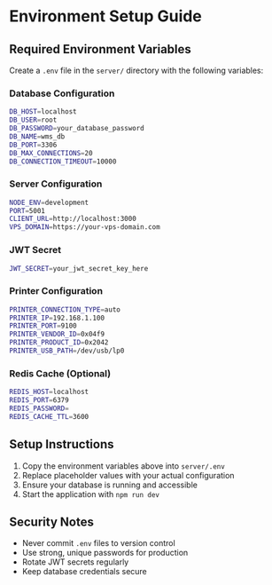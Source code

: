 # Environment Setup Guide

## Required Environment Variables

Create a `.env` file in the `server/` directory with the following variables:

### Database Configuration

```bash
DB_HOST=localhost
DB_USER=root
DB_PASSWORD=your_database_password
DB_NAME=wms_db
DB_PORT=3306
DB_MAX_CONNECTIONS=20
DB_CONNECTION_TIMEOUT=10000
```

### Server Configuration

```bash
NODE_ENV=development
PORT=5001
CLIENT_URL=http://localhost:3000
VPS_DOMAIN=https://your-vps-domain.com
```

### JWT Secret

```bash
JWT_SECRET=your_jwt_secret_key_here
```

### Printer Configuration

```bash
PRINTER_CONNECTION_TYPE=auto
PRINTER_IP=192.168.1.100
PRINTER_PORT=9100
PRINTER_VENDOR_ID=0x04f9
PRINTER_PRODUCT_ID=0x2042
PRINTER_USB_PATH=/dev/usb/lp0
```

### Redis Cache (Optional)

```bash
REDIS_HOST=localhost
REDIS_PORT=6379
REDIS_PASSWORD=
REDIS_CACHE_TTL=3600
```

## Setup Instructions

1. Copy the environment variables above into `server/.env`
2. Replace placeholder values with your actual configuration
3. Ensure your database is running and accessible
4. Start the application with `npm run dev`

## Security Notes

- Never commit `.env` files to version control
- Use strong, unique passwords for production
- Rotate JWT secrets regularly
- Keep database credentials secure
